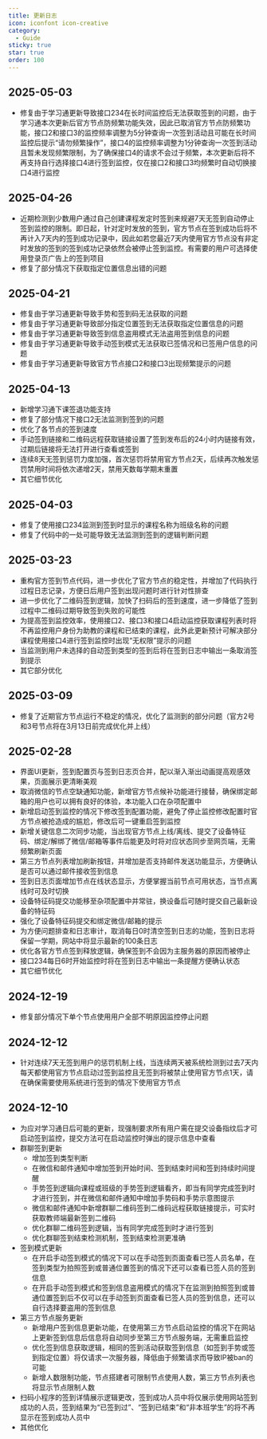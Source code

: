 ```yaml
---
title: 更新日志
icon: iconfont icon-creative
category:
  - Guide
sticky: true
star: true
order: 100
---
```


## 2025-05-03

+ 修复由于学习通更新导致接口234在长时间监控后无法获取签到的问题，由于学习通本次更新后官方节点防频繁功能失效，因此已取消官方节点防频繁功能，接口2和接口3的监控频率调整为5分钟查询一次签到活动且可能在长时间监控后提示“请勿频繁操作”，接口4的监控频率调整为1分钟查询一次签到活动且暂未发现频繁限制，为了确保接口4的请求不会过于频繁，本次更新后将不再支持自行选择接口4进行签到监控，仅在接口2和接口3均频繁时自动切换接口4进行监控

## 2025-04-26

+ 近期检测到少数用户通过自己创建课程发定时签到来规避7天无签到自动停止签到监控的限制。即日起，针对定时发放的签到，官方节点在签到成功后将不再计入7天内的签到成功记录中，因此如若您最近7天内使用官方节点没有非定时发放的签到的签到成功记录依然会被停止签到监控。有需要的用户可选择使用登录页广告上的签到项目
+ 修复了部分情况下获取指定位置信息出错的问题

## 2025-04-21

+ 修复由于学习通更新导致手势和签到码无法获取的问题
+ 修复由于学习通更新导致部分指定位置签到无法获取指定位置信息的问题
+ 修复由于学习通更新导致签到信息盗用模式无法盗用签到信息的问题
+ 修复由于学习通更新导致手动签到模式无法获取已签情况和已签用户信息的问题
+ 修复由于学习通更新导致官方节点接口2和接口3出现频繁提示的问题

## 2025-04-13

+ 新增学习通下课签退功能支持
+ 修复了部分情况下接口2无法监测到签到的问题
+ 优化了各节点的签到速度
+ 手动签到链接和二维码远程获取链接设置了签到发布后的24小时内链接有效，过期后链接将无法打开进行查看或签到
+ 连续8天无签到惩罚力度加强，首次惩罚将禁用官方节点2天，后续再次触发惩罚禁用时间将依次递增2天，禁用天数每学期末重置
+ 其它细节优化

## 2025-04-03

+ 修复了使用接口234监测到签到时显示的课程名称为班级名称的问题
+ 修复了代码中的一处可能导致无法监测到签到的逻辑判断问题

## 2025-03-23

+ 重构官方签到节点代码，进一步优化了官方节点的稳定性，并增加了代码执行过程日志记录，方便日后用户签到出现问题时进行针对性排查
+ 进一步优化了二维码签到逻辑，加快了扫码后的签到速度，进一步降低了签到过程中二维码过期导致签到失败的可能性
+ 为提高签到监控效率，使用接口2、接口3和接口4启动监控获取课程列表时将不再监控用户身份为助教的课程和已结束的课程，此外此更新预计可解决部分课程使用接口4进行签到监控时出现“无权限”提示的问题
+ 当监测到用户未选择的自动签到类型的签到后将在签到日志中输出一条取消签到提示
+ 其它部分优化

## 2025-03-09

+ 修复了近期官方节点运行不稳定的情况，优化了监测到的部分问题（官方2号和3号节点将在3月13日前完成优化并上线）

## 2025-02-28

+ 界面UI更新，签到配置页与签到日志页合并，配以渐入渐出动画提高观感效果，页面展示更清晰美观
+ 取消微信的节点空缺通知功能，新增官方节点候补功能进行接替，确保绑定邮箱的用户也可以拥有良好的体验，本功能入口在杂项配置中
+ 新增启动签到监控的情况下修改签到配置功能，避免了停止监控修改配置时官方节点被抢造成的尴尬，修改后可一键重启签到监控
+ 新增关键信息二次同步功能，当出现官方节点上线/离线、提交了设备特征码、绑定/解绑了微信/邮箱等事件后能更及时将对应状态同步至网页端，无需频繁刷新页面
+ 第三方节点列表增加刷新按钮，并增加是否支持邮件发送功能显示，方便确认是否可以通过邮件接收签到信息
+ 签到日志页面增加节点在线状态显示，方便掌握当前节点可用状态，当节点离线时可及时切换
+ 设备特征码提交功能移至杂项配置中并常驻，换设备后可随时提交自己最新设备的特征码
+ 强化了设备特征码提交和绑定微信/邮箱的提示
+ 为方便问题排查和日志审计，取消每日0时清空签到日志的功能，签到日志将保留一学期，网站中将显示最新的100条日志
+ 优化各官方节点签到释放逻辑，确保签到不会因为主服务器的原因而被停止
+ 接口234每日6时开始监控时将在签到日志中输出一条提醒方便确认状态
+ 其它细节优化

## 2024-12-19

+ 修复部分情况下单个节点使用用户全部不明原因监控停止问题

## 2024-12-12

+ 针对连续7天无签到用户的惩罚机制上线，当连续两天被系统检测到过去7天内每天都使用官方节点启动过签到监控且无签到将被禁止使用官方节点1天，请在确保需要使用系统进行签到的情况下使用官方节点

## 2024-12-10

+ 为应对学习通日后可能的更新，现强制要求所有用户需在提交设备指纹后才可启动签到监控，提交方法可在启动监控时弹出的提示信息中查看
+ 群聊签到更新
  + 增加签到类型判断
  + 在微信和邮件通知中增加签到开始时间、签到结束时间和签到持续时间提醒
  + 手势签到逻辑向课程或班级的手势签到逻辑看齐，即当有同学完成签到时才进行签到，并在微信和邮件通知中增加手势码和手势示意图提示
  + 微信和邮件通知中新增群聊二维码签到二维码远程获取链接提示，可实时获取教师端最新签到二维码
  + 优化群聊二维码签到逻辑，当有同学完成签到时才进行签到
  + 优化群聊签到结束检测机制，签到结束检测更准确
+ 签到模式更新
  + 在开启手动签到模式的情况下可以在手动签到页面查看已签人员名单，在签到类型为拍照签到或普通位置签到的情况下还可以查看已签人员的签到信息
  + 在开启手动签到模式和签到信息盗用模式的情况下在监测到拍照签到或普通位置签到后不仅可以在手动签到页面查看已签人员的签到信息，还可以自行选择要盗用的签到信息
+ 第三方节点服务更新
  + 新增用户签到信息更新功能，在使用第三方节点启动监控的情况下在网站上更新签到信息后信息将自动同步至第三方节点服务端，无需重启监控
  + 优化签到信息获取逻辑，相同的签到活动获取签到信息（如签到手势或签到指定位置）将仅请求一次服务器，降低由于频繁请求而导致IP被ban的可能
  + 新增人数限制功能，节点搭建者可限制节点使用人数，第三方节点列表也将显示节点限制人数
+ 扫码小程序的签到详情展示逻辑更改，签到成功人员中将仅展示使用网站签到成功的人员，签到结果为“已签到过”、“签到已结束”和“非本班学生”的将不再显示在签到成功人员中
+ 其他优化
